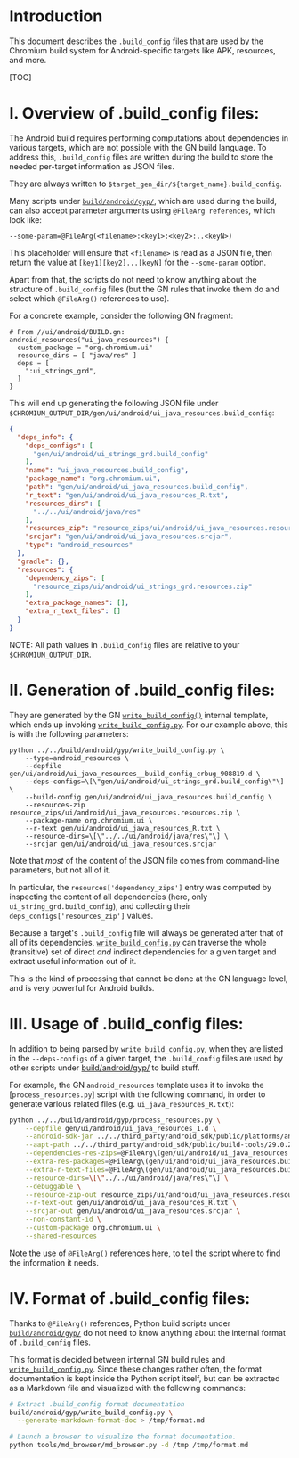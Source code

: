 # Introduction

This document describes the `.build_config` files that are used by the
Chromium build system for Android-specific targets like APK, resources,
and more.

[TOC]

# I. Overview of .build_config files:

The Android build requires performing computations about dependencies in
various targets, which are not possible with the GN build language. To address
this, `.build_config` files are written during the build to store the needed
per-target information as JSON files.

They are always written to `$target_gen_dir/${target_name}.build_config`.

Many scripts under [`build/android/gyp/`](build/android_gyp/), which are used
during the build, can also accept parameter arguments using
`@FileArg references`, which look like:

    --some-param=@FileArg(<filename>:<key1>:<key2>:..<keyN>)

This placeholder will ensure that `<filename>` is read as a JSON file, then
return the value at `[key1][key2]...[keyN]` for the `--some-param` option.

Apart from that, the scripts do not need to know anything about the structure
of `.build_config` files (but the GN rules that invoke them do and select
which `@FileArg()` references to use).

For a concrete example, consider the following GN fragment:

```gn
# From //ui/android/BUILD.gn:
android_resources("ui_java_resources") {
  custom_package = "org.chromium.ui"
  resource_dirs = [ "java/res" ]
  deps = [
    ":ui_strings_grd",
  ]
}
```

This will end up generating the following JSON file under
`$CHROMIUM_OUTPUT_DIR/gen/ui/android/ui_java_resources.build_config`:

```json
{
  "deps_info": {
    "deps_configs": [
      "gen/ui/android/ui_strings_grd.build_config"
    ],
    "name": "ui_java_resources.build_config",
    "package_name": "org.chromium.ui",
    "path": "gen/ui/android/ui_java_resources.build_config",
    "r_text": "gen/ui/android/ui_java_resources_R.txt",
    "resources_dirs": [
      "../../ui/android/java/res"
    ],
    "resources_zip": "resource_zips/ui/android/ui_java_resources.resources.zip",
    "srcjar": "gen/ui/android/ui_java_resources.srcjar",
    "type": "android_resources"
  },
  "gradle": {},
  "resources": {
    "dependency_zips": [
      "resource_zips/ui/android/ui_strings_grd.resources.zip"
    ],
    "extra_package_names": [],
    "extra_r_text_files": []
  }
}
```

NOTE: All path values in `.build_config` files are relative to your
`$CHROMIUM_OUTPUT_DIR`.

# II. Generation of .build_config files:

They are generated by the GN [`write_build_config()`](gn_write_build_config)
internal template, which ends up invoking
[`write_build_config.py`](write_build_config_py). For our example above, this
is with the following parameters:

```
python ../../build/android/gyp/write_build_config.py \
    --type=android_resources \
    --depfile gen/ui/android/ui_java_resources__build_config_crbug_908819.d \
    --deps-configs=\[\"gen/ui/android/ui_strings_grd.build_config\"\] \
    --build-config gen/ui/android/ui_java_resources.build_config \
    --resources-zip resource_zips/ui/android/ui_java_resources.resources.zip \
    --package-name org.chromium.ui \
    --r-text gen/ui/android/ui_java_resources_R.txt \
    --resource-dirs=\[\"../../ui/android/java/res\"\] \
    --srcjar gen/ui/android/ui_java_resources.srcjar
```

Note that *most* of the content of the JSON file comes from command-line
parameters, but not all of it.

In particular, the `resources['dependency_zips']` entry was computed by
inspecting the content of all dependencies (here, only
`ui_string_grd.build_config`), and collecting their
`deps_configs['resources_zip']` values.

Because a target's `.build_config` file will always be generated after
that of all of its dependencies,
[`write_build_config.py`](write_build_config_py) can traverse the
whole (transitive) set of direct *and* indirect dependencies for a given target
and extract useful information out of it.

This is the kind of processing that cannot be done at the GN language level,
and is very powerful for Android builds.


# III. Usage of .build_config files:

In addition to being parsed by `write_build_config.py`, when they are listed
in the `--deps-configs` of a given target, the `.build_config` files are used
by other scripts under [build/android/gyp/] to build stuff.

For example, the GN `android_resources` template uses it to invoke the
[`process_resources.py`] script with the following command, in order to
generate various related files (e.g. `ui_java_resources_R.txt`):

```sh
python ../../build/android/gyp/process_resources.py \
    --depfile gen/ui/android/ui_java_resources_1.d \
    --android-sdk-jar ../../third_party/android_sdk/public/platforms/android-29/android.jar \
    --aapt-path ../../third_party/android_sdk/public/build-tools/29.0.2/aapt \
    --dependencies-res-zips=@FileArg\(gen/ui/android/ui_java_resources.build_config:resources:dependency_zips\) \
    --extra-res-packages=@FileArg\(gen/ui/android/ui_java_resources.build_config:resources:extra_package_names\) \
    --extra-r-text-files=@FileArg\(gen/ui/android/ui_java_resources.build_config:resources:extra_r_text_files\) \
    --resource-dirs=\[\"../../ui/android/java/res\"\] \
    --debuggable \
    --resource-zip-out resource_zips/ui/android/ui_java_resources.resources.zip \
    --r-text-out gen/ui/android/ui_java_resources_R.txt \
    --srcjar-out gen/ui/android/ui_java_resources.srcjar \
    --non-constant-id \
    --custom-package org.chromium.ui \
    --shared-resources
```

Note the use of `@FileArg()` references here, to tell the script where to find
the information it needs.


# IV. Format of .build_config files:

Thanks to `@FileArg()` references, Python build scripts under
[`build/android/gyp/`](build/android/gyp/)  do not need to know anything
about the internal format of `.build_config` files.

This format is decided between internal GN build rules and
[`write_build_config.py`][write_build_config_py]. Since these changes rather
often, the format documentation is kept inside the Python script itself, but
can be extracted as a Markdown file and visualized with the following commands:

```sh
# Extract .build_config format documentation
build/android/gyp/write_build_config.py \
  --generate-markdown-format-doc > /tmp/format.md

# Launch a browser to visualize the format documentation.
python tools/md_browser/md_browser.py -d /tmp /tmp/format.md
```

[build/android/gyp/]: https://chromium.googlesource.com/chromium/src/build/+/master/android/gyp/
[gn_write_build_config]: https://cs.chromium.org/chromium/src/build/config/android/internal_rules.gni?q=write_build_config&sq=package:chromium
[write_build_config_py]: https://chromium.googlesource.com/chromium/src/build/+/master/android/gyp/write_build_config.py
